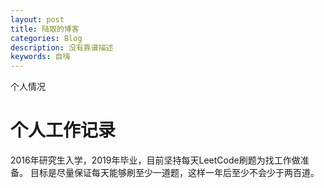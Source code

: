 ```yaml
---
layout: post
title: 陆取的博客
categories: Blog
description: 没有靠谱描述
keywords: 自嗨
---
```

个人情况

# 个人工作记录
2016年研究生入学，2019年毕业，目前坚持每天LeetCode刷题为找工作做准备。
目标是尽量保证每天能够刷至少一道题，这样一年后至少不会少于两百道。
